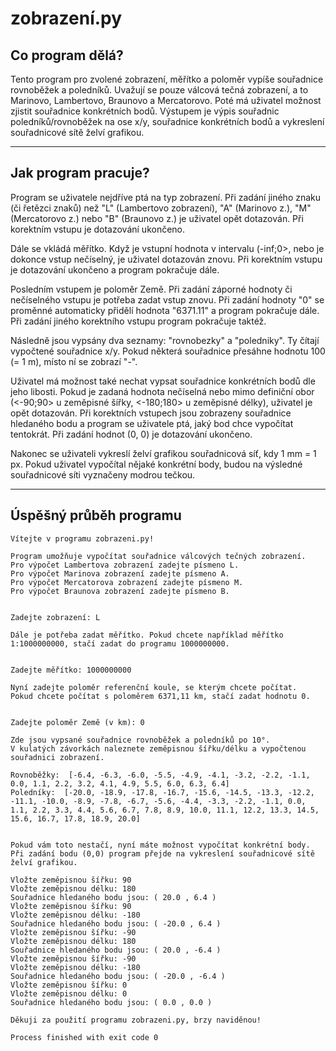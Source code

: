 # zobrazení.py

## Co program dělá?

Tento program pro zvolené zobrazení, měřítko a poloměr vypíše souřadnice rovnoběžek
a poledníků. Uvažují se pouze válcová tečná zobrazení, a to Marinovo, Lambertovo, 
Braunovo a Mercatorovo. Poté má uživatel možnost zjistit souřadnice konkrétních
bodů. Výstupem je výpis souřadnic poledníků/rovnoběžek na ose x/y, souřadnice
konkrétních bodů a vykreslení souřadnicové sítě želví grafikou.

************

## Jak program pracuje?

Program se uživatele nejdříve ptá na typ zobrazení. Při zadání jiného znaku (či
řetězci znaků) než "L" (Lambertovo zobrazení), "A" (Marinovo z.), "M" (Mercatorovo
z.) nebo "B" (Braunovo z.) je uživatel opět dotazován. Při korektním vstupu je 
dotazování ukončeno.

Dále se vkládá měřítko. Když je vstupní hodnota v intervalu (-inf;0>, nebo je dokonce
vstup nečíselný, je uživatel dotazován znovu. Při korektním vstupu je 
dotazování ukončeno a program pokračuje dále.

Posledním vstupem je poloměr Země. Při zadání záporné hodnoty či nečíselného vstupu
je potřeba zadat vstup znovu. Při zadání hodnoty "0" se proměnné automaticky přidělí
hodnota "6371.11" a program pokračuje dále. Při zadání jiného korektního vstupu
program pokračuje taktéž.

Následně jsou vypsány dva seznamy: "rovnobezky" a "poledniky". Ty čítají vypočtené 
souřadnice x/y. Pokud některá souřadnice přesáhne hodnotu 100 (= 1 m), místo ní se 
zobrazí "-".

Uživatel má možnost také nechat vypsat souřadnice konkrétních bodů dle jeho libosti.
Pokud je zadaná hodnota nečíselná nebo mimo definiční obor (<-90;90> u zeměpisné šířky,
<-180;180> u zeměpisné délky), uživatel je opět dotazován. Při korektních vstupech
jsou zobrazeny souřadnice hledaného bodu a program se uživatele ptá, jaký bod chce
vypočítat tentokrát. Při zadání hodnot (0, 0) je dotazování ukončeno.

Nakonec se uživateli vykreslí želví grafikou souřadnicová síť, kdy 1 mm = 1 px.
Pokud uživatel vypočítal nějaké konkrétní body, budou na výsledné souřadnicové síti 
vyznačeny modrou tečkou.

**********

## Úspěšný průběh programu

```
Vítejte v programu zobrazeni.py!

Program umožňuje vypočítat souřadnice válcových tečných zobrazení.
Pro výpočet Lambertova zobrazení zadejte písmeno L.
Pro výpočet Marinova zobrazení zadejte písmeno A.
Pro výpočet Mercatorova zobrazení zadejte písmeno M.
Pro výpočet Braunova zobrazení zadejte písmeno B.


Zadejte zobrazení: L

Dále je potřeba zadat měřítko. Pokud chcete například měřítko 1:1000000000, stačí zadat do programu 1000000000.


Zadejte měřítko: 1000000000

Nyní zadejte poloměr referenční koule, se kterým chcete počítat.
Pokud chcete počítat s poloměrem 6371,11 km, stačí zadat hodnotu 0.


Zadejte poloměr Země (v km): 0

Zde jsou vypsané souřadnice rovnoběžek a poledníků po 10°. 
V kulatých závorkách naleznete zeměpisnou šířku/délku a vypočtenou souřadnici zobrazení.

Rovnoběžky:  [-6.4, -6.3, -6.0, -5.5, -4.9, -4.1, -3.2, -2.2, -1.1, 0.0, 1.1, 2.2, 3.2, 4.1, 4.9, 5.5, 6.0, 6.3, 6.4]
Poledníky:  [-20.0, -18.9, -17.8, -16.7, -15.6, -14.5, -13.3, -12.2, -11.1, -10.0, -8.9, -7.8, -6.7, -5.6, -4.4, -3.3, -2.2, -1.1, 0.0, 1.1, 2.2, 3.3, 4.4, 5.6, 6.7, 7.8, 8.9, 10.0, 11.1, 12.2, 13.3, 14.5, 15.6, 16.7, 17.8, 18.9, 20.0]


Pokud vám toto nestačí, nyní máte možnost vypočítat konkrétní body.
Při zadání bodu (0,0) program přejde na vykreslení souřadnicové sítě želví grafikou.

Vložte zeměpisnou šířku: 90
Vložte zeměpisnou délku: 180
Souřadnice hledaného bodu jsou: ( 20.0 , 6.4 )
Vložte zeměpisnou šířku: 90
Vložte zeměpisnou délku: -180
Souřadnice hledaného bodu jsou: ( -20.0 , 6.4 )
Vložte zeměpisnou šířku: -90
Vložte zeměpisnou délku: 180
Souřadnice hledaného bodu jsou: ( 20.0 , -6.4 )
Vložte zeměpisnou šířku: -90
Vložte zeměpisnou délku: -180
Souřadnice hledaného bodu jsou: ( -20.0 , -6.4 )
Vložte zeměpisnou šířku: 0
Vložte zeměpisnou délku: 0
Souřadnice hledaného bodu jsou: ( 0.0 , 0.0 )

Děkuji za použití programu zobrazeni.py, brzy naviděnou!

Process finished with exit code 0
```

